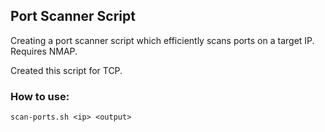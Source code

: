 ## Port Scanner Script

Creating a port scanner script which efficiently scans ports on a target IP. Requires NMAP.

Created this script for TCP. 

### How to use:
```
scan-ports.sh <ip> <output>
```
